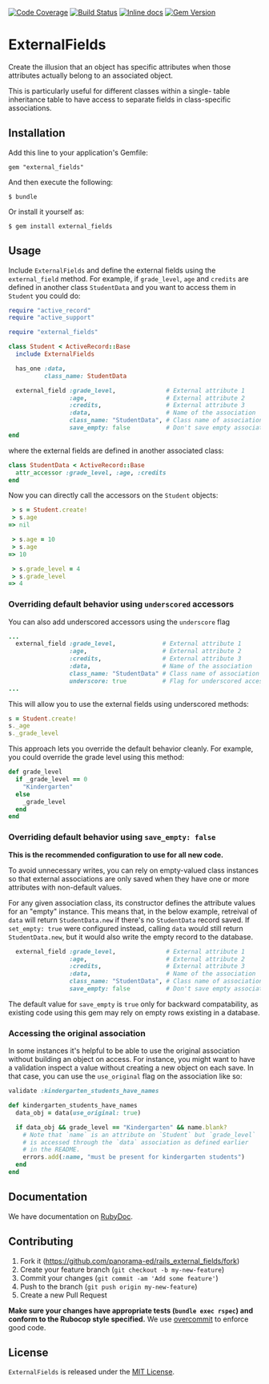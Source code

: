 [![Code Coverage](https://codecov.io/gh/panorama-ed/rails_external_fields/branch/main/graph/badge.svg)](https://codecov.io/gh/panorama-ed/rails_external_fields)
[![Build Status](https://travis-ci.com/panorama-ed/rails_external_fields.svg)](https://travis-ci.com/panorama-ed/rails_external_fields)
[![Inline docs](http://inch-ci.org/github/panorama-ed/rails_external_fields.png)](http://inch-ci.org/github/panorama-ed/rails_external_fields)
[![Gem Version](https://badge.fury.io/rb/external_fields.svg)](http://badge.fury.io/rb/external_fields)

# ExternalFields
Create the illusion that an object has specific attributes when those attributes
actually belong to an associated object.

This is particularly useful for different classes within a single-
table inheritance table to have access to separate fields in class-specific
associations.

## Installation
Add this line to your application's Gemfile:

```
gem "external_fields"
```

And then execute the following:

```
$ bundle
```

Or install it yourself as:

```
$ gem install external_fields
```

## Usage
Include `ExternalFields` and define the external fields using the `external_field` method. For example, if `grade_level`, `age` and `credits` are defined in another class `StudentData` and you want to access them in `Student` you could do:

```ruby
require "active_record"
require "active_support"

require "external_fields"

class Student < ActiveRecord::Base
  include ExternalFields

  has_one :data,
          class_name: StudentData

  external_field :grade_level,              # External attribute 1
                 :age,                      # External attribute 2
                 :credits,                  # External attribute 3
                 :data,                     # Name of the association
                 class_name: "StudentData", # Class name of association
                 save_empty: false          # Don't save empty associations
end
```

where the external fields are defined in another associated class:

```ruby
class StudentData < ActiveRecord::Base
  attr_accessor :grade_level, :age, :credits
end
```

Now you can directly call the accessors on the `Student` objects:

```ruby
 > s = Student.create!
 > s.age
=> nil

 > s.age = 10
 > s.age
=> 10

 > s.grade_level = 4
 > s.grade_level
=> 4
```

### Overriding default behavior using `underscored` accessors
You can also add underscored accessors using the `underscore` flag

```ruby
...
  external_field :grade_level,             # External attribute 1
                 :age,                     # External attribute 2
                 :credits,                 # External attribute 3
                 :data,                    # Name of the association
                 class_name: "StudentData" # Class name of association
                 underscore: true          # Flag for underscored accessors
...
```

This will allow you to use the external fields using underscored methods:
```ruby
s = Student.create!
s._age
s._grade_level
```

This approach lets you override the default behavior cleanly. For example,
you could override the grade level using this method:

```ruby
def grade_level
  if _grade_level == 0
    "Kindergarten"
  else
    _grade_level
  end
end
```

### Overriding default behavior using `save_empty: false`
**This is the recommended configuration to use for all new code.**

To avoid unnecessary writes, you can rely on empty-valued class instances so
that external associations are only saved when they have one or more attributes
with non-default values.

For any given association class, its constructor defines the attribute values
for an "empty" instance. This means that, in the below example, retreival of
`data` will return `StudentData.new` if there's no `StudentData` record saved.
If `set_empty: true` were configured instead, calling `data` would still return
`StudentData.new`, but it would also write the empty record to the database.

```ruby
  external_field :grade_level,              # External attribute 1
                 :age,                      # External attribute 2
                 :credits,                  # External attribute 3
                 :data,                     # Name of the association
                 class_name: "StudentData", # Class name of association
                 save_empty: false          # Don't save empty associations
```

The default value for `save_empty` is `true` only for backward compatability, 
as existing code using this gem may rely on empty rows existing in a database.

### Accessing the original association

In some instances it's helpful to be able to use the original association
without building an object on access. For instance, you might want to have a
validation inspect a value without creating a new object on each save. In that
case, you can use the `use_original` flag on the association like so:

```ruby
validate :kindergarten_students_have_names

def kindergarten_students_have_names
  data_obj = data(use_original: true)

  if data_obj && grade_level == "Kindergarten" && name.blank?
    # Note that `name` is an attribute on `Student` but `grade_level`
    # is accessed through the `data` association as defined earlier
    # in the README.
    errors.add(:name, "must be present for kindergarten students")
  end
end
```

## Documentation

We have documentation on [RubyDoc](http://www.rubydoc.info/github/panorama-ed/rails_external_fields/main).

## Contributing

1. Fork it (https://github.com/panorama-ed/rails_external_fields/fork)
2. Create your feature branch (`git checkout -b my-new-feature`)
3. Commit your changes (`git commit -am 'Add some feature'`)
4. Push to the branch (`git push origin my-new-feature`)
5. Create a new Pull Request

**Make sure your changes have appropriate tests (`bundle exec rspec`)
and conform to the Rubocop style specified.** We use
[overcommit](https://github.com/causes/overcommit) to enforce good code.

## License

`ExternalFields` is released under the
[MIT License](https://github.com/panorama-ed/rails_external_fields/blob/main/LICENSE).
